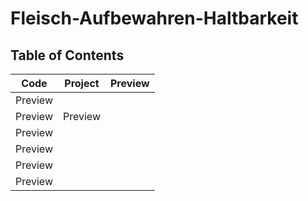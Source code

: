 # Fleisch-Aufbewahren-Haltbarkeit

## Table of Contents

| Code | Project | Preview |
| ------ | ------ | ------ |
| Preview |
| Preview | Preview |
| Preview |
| Preview |
| Preview |
| Preview |
